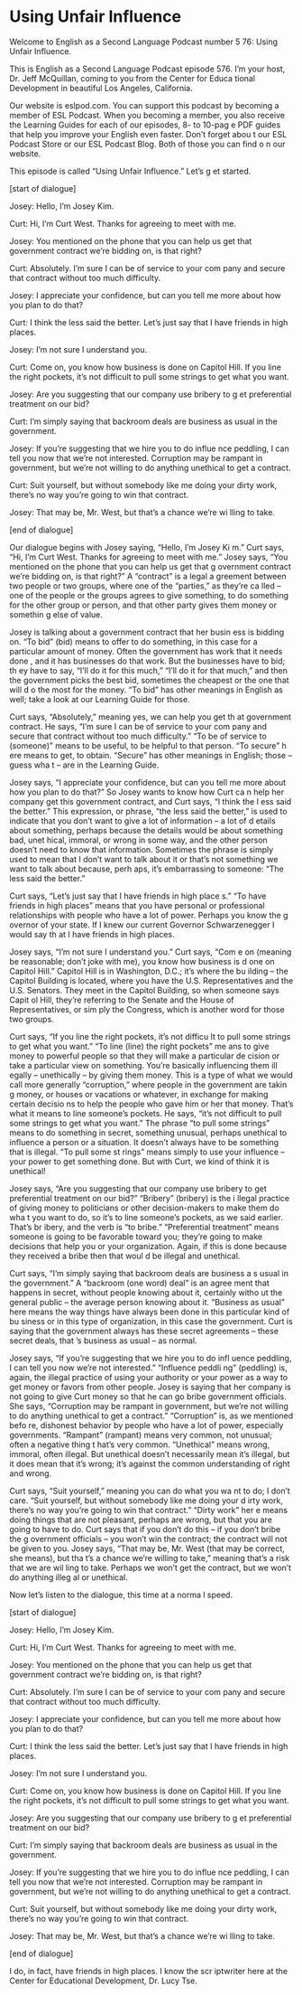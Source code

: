 # Using Unfair Influence

Welcome to English as a Second Language Podcast number 5 76: Using Unfair Influence.

This is English as a Second Language Podcast episode 576.  I’m your host, Dr. Jeff McQuillan, coming to you from the Center for Educa tional Development in beautiful Los Angeles, California.

Our website is eslpod.com.  You can support this podcast by becoming a member of ESL Podcast.  When you becoming a member, you  also receive the Learning Guides for each of our episodes, 8- to 10-pag e PDF guides that help you improve your English even faster.  Don’t forget abou t our ESL Podcast Store or our ESL Podcast Blog.  Both of those you can find o n our website.

This episode is called “Using Unfair Influence.”  Let’s g et started.

[start of dialogue]

Josey:  Hello, I’m Josey Kim.

Curt:  Hi, I’m Curt West.  Thanks for agreeing to meet  with me.

Josey:  You mentioned on the phone that you can help us get that government contract we’re bidding on, is that right?

Curt:  Absolutely.  I’m sure I can be of service to your com pany and secure that contract without too much difficulty.

Josey:  I appreciate your confidence, but can you tell me  more about how you plan to do that?

Curt:  I think the less said the better.  Let’s just say that I have friends in high places.

Josey:  I’m not sure I understand you.

Curt:  Come on, you know how business is done on Capitol Hill.  If you line the right pockets, it’s not difficult to pull some strings to get what you want.

 Josey:  Are you suggesting that our company use bribery to g et preferential treatment on our bid?

Curt:  I’m simply saying that backroom deals are business as usual in the government.

Josey:  If you’re suggesting that we hire you to do influe nce peddling, I can tell you now that we’re not interested.  Corruption may be rampant in government, but we’re not willing to do anything unethical to get  a contract.

Curt:  Suit yourself, but without somebody like me doing your dirty work, there’s no way you’re going to win that contract.

Josey:  That may be, Mr. West, but that’s a chance we’re wi lling to take.

[end of dialogue]

Our dialogue begins with Josey saying, “Hello, I’m Josey Ki m.”  Curt says, “Hi, I’m Curt West.  Thanks for agreeing to meet with me.”  Josey says, “You mentioned on the phone that you can help us get that g overnment contract we’re bidding on, is that right?”  A “contract” is a legal a greement between two people or two groups, where one of the “parties,” as they’re ca lled – one of the people or the groups agrees to give something, to do something for the other group or person, and that other party gives them money or somethin g else of value.

Josey is talking about a government contract that her busin ess is bidding on.  “To bid” (bid) means to offer to do something, in this case  for a particular amount of money.  Often the government has work that it needs done , and it has businesses do that work.  But the businesses have to bid; th ey have to say, “I’ll do it for this much,” “I’ll do it for that much,” and then the government picks the best bid, sometimes the cheapest or the one that will d o the most for the money. “To bid” has other meanings in English as well; take a look at our Learning Guide for those.

Curt says, “Absolutely,” meaning yes, we can help you get th at government contract.  He says, “I’m sure I can be of service to your com pany and secure that contract without too much difficulty.”  “To be of service to (someone)” means to be useful, to be helpful to that person.  “To secure” h ere means to get, to obtain. “Secure” has other meanings in English; those – guess wha t – are in the Learning Guide.

 Josey says, “I appreciate your confidence, but can you tell me more about how you plan to do that?”  So Josey wants to know how Curt ca n help her company get this government contract, and Curt says, “I think the l ess said the better.” This expression, or phrase, “the less said the better,” is used to indicate that you don’t want to give a lot of information – a lot of d etails about something, perhaps because the details would be about something bad, unet hical, immoral, or wrong in some way, and the other person doesn’t need to know that information. Sometimes the phrase is simply used to mean that I don’t want to talk about it or that’s not something we want to talk about because, perh aps, it’s embarrassing to someone: “The less said the better.”

Curt says, “Let’s just say that I have friends in high place s.”  “To have friends in high places” means that you have personal or professional relationships with people who have a lot of power.  Perhaps you know the g overnor of your state.  If I knew our current Governor Schwarzenegger I would say th at I have friends in high places.

Josey says, “I’m not sure I understand you.”  Curt says, “Com e on (meaning be reasonable; don’t joke with me), you know how business is d one on Capitol Hill.” Capitol Hill is in Washington, D.C.; it’s where the bu ilding – the Capitol Building is located, where you have the U.S. Representatives and the  U.S. Senators.  They meet in the Capitol Building, so when someone says Capit ol Hill, they’re referring to the Senate and the House of Representatives, or sim ply the Congress, which is another word for those two groups.

Curt says, “If you line the right pockets, it’s not difficu lt to pull some strings to get what you want.”  “To line (line) the right pockets” me ans to give money to powerful people so that they will make a particular de cision or take a particular view on something.  You’re basically influencing them ill egally – unethically – by giving them money.  This is a type of what we would call more generally “corruption,” where people in the government are takin g money, or houses or vacations or whatever, in exchange for making certain decisio ns to help the people who gave him or her that money.  That’s what it  means to line someone’s pockets.  He says, “it’s not difficult to pull some strings to get what you want.” The phrase “to pull some strings” means to do something in secret, something unusual, perhaps unethical to influence a person or a  situation.  It doesn’t always have to be something that is illegal.  “To pull some st rings” means simply to use your influence – your power to get something done.  But  with Curt, we kind of think it is unethical!

 Josey says, “Are you suggesting that our company use bribery to get preferential treatment on our bid?”  “Bribery” (bribery) is the i llegal practice of giving money to politicians or other decision-makers to make them do wha t you want to do, so it’s to line someone’s pockets, as we said earlier.  That’s br ibery, and the verb is “to bribe.”  “Preferential treatment” means someone is going to be favorable toward you; they’re going to make decisions that help you or your  organization.  Again, if this is done because they received a bribe then that woul d be illegal and unethical.

Curt says, “I’m simply saying that backroom deals are business a s usual in the government.”  A “backroom (one word) deal” is an agree ment that happens in secret, without people knowing about it, certainly witho ut the general public – the average person knowing about it.  “Business as usual” here means the way things have always been done in this particular kind of bu siness or in this type of organization, in this case the government.  Curt is saying  that the government always has these secret agreements – these secret deals, that ’s business as usual – as normal.

Josey says, “If you’re suggesting that we hire you to do infl uence peddling, I can tell you now we’re not interested.”  “Influence peddli ng” (peddling) is, again, the illegal practice of using your authority or your power as a way to get money or favors from other people.  Josey is saying that her company is not going to give Curt money so that he can go bribe government officials.  She says, “Corruption may be rampant in government, but we’re not willing to do anything unethical to get a contract.”  “Corruption” is, as we mentioned befo re, dishonest behavior by people who have a lot of power, especially governments.  “Rampant” (rampant) means very common, not unusual; often a negative thing t hat’s very common. “Unethical” means wrong, immoral, often illegal.  But  unethical doesn’t necessarily mean it’s illegal, but it does mean that it’s wrong; it’s against the common understanding of right and wrong.

Curt says, “Suit yourself,” meaning you can do what you wa nt to do; I don’t care. “Suit yourself, but without somebody like me doing your d irty work, there’s no way you’re going to win that contract.”  “Dirty work” her e means doing things that are not pleasant, perhaps are wrong, but that you are going to have to do.  Curt says that if you don’t do this – if you don’t bribe the g overnment officials – you won’t win the contract; the contract will not be given to you.  Josey says, “That may be, Mr. West (that may be correct, she means), but tha t’s a chance we’re willing to take,” meaning that’s a risk that we are wil ling to take.  Perhaps we won’t get the contract, but we won’t do anything illeg al or unethical.

 Now let’s listen to the dialogue, this time at a norma l speed.

[start of dialogue]

Josey:  Hello, I’m Josey Kim.

Curt:  Hi, I’m Curt West.  Thanks for agreeing to meet  with me.

Josey:  You mentioned on the phone that you can help us get that government contract we’re bidding on, is that right?

Curt:  Absolutely.  I’m sure I can be of service to your com pany and secure that contract without too much difficulty.

Josey:  I appreciate your confidence, but can you tell me  more about how you plan to do that?

Curt:  I think the less said the better.  Let’s just say that I have friends in high places.

Josey:  I’m not sure I understand you.

Curt:  Come on, you know how business is done on Capitol Hill.  If you line the right pockets, it’s not difficult to pull some strings to get what you want.

Josey:  Are you suggesting that our company use bribery to g et preferential treatment on our bid?

Curt:  I’m simply saying that backroom deals are business as usual in the government.

Josey:  If you’re suggesting that we hire you to do influe nce peddling, I can tell you now that we’re not interested.  Corruption may be rampant in government, but we’re not willing to do anything unethical to get  a contract.

Curt:  Suit yourself, but without somebody like me doing your dirty work, there’s no way you’re going to win that contract.

Josey:  That may be, Mr. West, but that’s a chance we’re wi lling to take.

[end of dialogue]

 I do, in fact, have friends in high places.  I know the scr iptwriter here at the Center for Educational Development, Dr. Lucy Tse.





